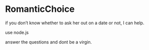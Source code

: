 # RomanticChoice
 if you don’t know whether to ask her out on a date or not, I can help.

use node.js

answer the questions and dont be a virgin. 
